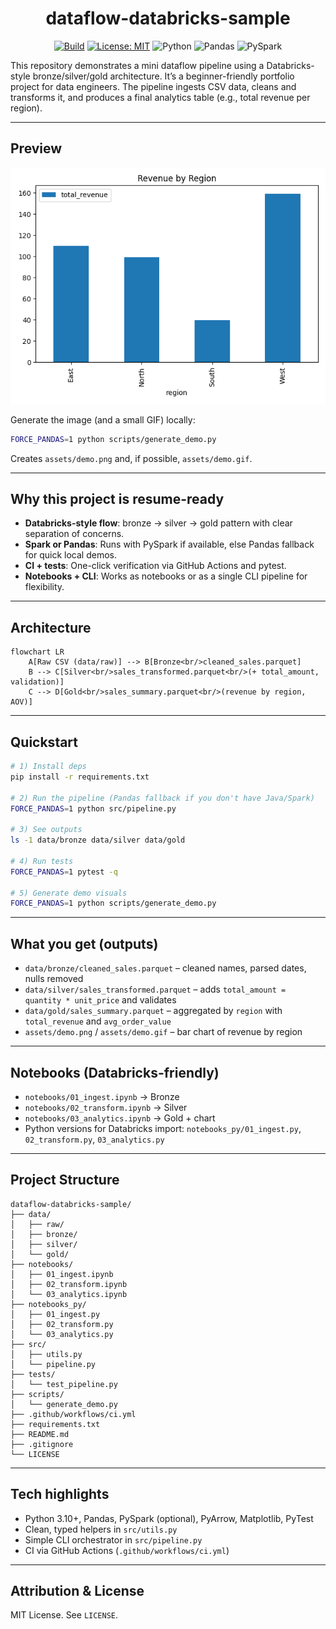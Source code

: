 <div align="center">

# dataflow-databricks-sample

<a href=".github/workflows/ci.yml"><img alt="Build" src="https://github.com/JK-77/Data-Flow/actions/workflows/ci.yml/badge.svg"/></a>
<a href="LICENSE"><img alt="License: MIT" src="https://img.shields.io/badge/License-MIT-yellow.svg"/></a>
<img alt="Python" src="https://img.shields.io/badge/Python-3.10+-3776AB?logo=python&logoColor=white"/>
<img alt="Pandas" src="https://img.shields.io/badge/Pandas-Dataframe-150458?logo=pandas&logoColor=white"/>
<img alt="PySpark" src="https://img.shields.io/badge/PySpark-optional-FDEE21?logo=apachespark&logoColor=black"/>

</div>

This repository demonstrates a mini dataflow pipeline using a Databricks-style bronze/silver/gold architecture. It’s a beginner-friendly portfolio project for data engineers. The pipeline ingests CSV data, cleans and transforms it, and produces a final analytics table (e.g., total revenue per region).

---

## Preview

<p align="center">
  <img src="assets/demo.png" alt="Revenue by Region demo" width="600"/>
</p>

Generate the image (and a small GIF) locally:
```bash
FORCE_PANDAS=1 python scripts/generate_demo.py
```
Creates `assets/demo.png` and, if possible, `assets/demo.gif`.

---

## Why this project is resume-ready
- **Databricks-style flow**: bronze → silver → gold pattern with clear separation of concerns.
- **Spark or Pandas**: Runs with PySpark if available, else Pandas fallback for quick local demos.
- **CI + tests**: One-click verification via GitHub Actions and pytest.
- **Notebooks + CLI**: Works as notebooks or as a single CLI pipeline for flexibility.

---

## Architecture
```mermaid
flowchart LR
    A[Raw CSV (data/raw)] --> B[Bronze<br/>cleaned_sales.parquet]
    B --> C[Silver<br/>sales_transformed.parquet<br/>(+ total_amount, validation)]
    C --> D[Gold<br/>sales_summary.parquet<br/>(revenue by region, AOV)]
```

---

## Quickstart
```bash
# 1) Install deps
pip install -r requirements.txt

# 2) Run the pipeline (Pandas fallback if you don't have Java/Spark)
FORCE_PANDAS=1 python src/pipeline.py

# 3) See outputs
ls -1 data/bronze data/silver data/gold

# 4) Run tests
FORCE_PANDAS=1 pytest -q

# 5) Generate demo visuals
FORCE_PANDAS=1 python scripts/generate_demo.py
```

---

## What you get (outputs)
- `data/bronze/cleaned_sales.parquet` – cleaned names, parsed dates, nulls removed
- `data/silver/sales_transformed.parquet` – adds `total_amount = quantity * unit_price` and validates
- `data/gold/sales_summary.parquet` – aggregated by `region` with `total_revenue` and `avg_order_value`
- `assets/demo.png` / `assets/demo.gif` – bar chart of revenue by region

---

## Notebooks (Databricks-friendly)
- `notebooks/01_ingest.ipynb` → Bronze
- `notebooks/02_transform.ipynb` → Silver
- `notebooks/03_analytics.ipynb` → Gold + chart
- Python versions for Databricks import: `notebooks_py/01_ingest.py`, `02_transform.py`, `03_analytics.py`

---

## Project Structure
```
dataflow-databricks-sample/
├── data/
│   ├── raw/
│   ├── bronze/
│   ├── silver/
│   └── gold/
├── notebooks/
│   ├── 01_ingest.ipynb
│   ├── 02_transform.ipynb
│   └── 03_analytics.ipynb
├── notebooks_py/
│   ├── 01_ingest.py
│   ├── 02_transform.py
│   └── 03_analytics.py
├── src/
│   ├── utils.py
│   └── pipeline.py
├── tests/
│   └── test_pipeline.py
├── scripts/
│   └── generate_demo.py
├── .github/workflows/ci.yml
├── requirements.txt
├── README.md
├── .gitignore
└── LICENSE
```

---

## Tech highlights
- Python 3.10+, Pandas, PySpark (optional), PyArrow, Matplotlib, PyTest
- Clean, typed helpers in `src/utils.py`
- Simple CLI orchestrator in `src/pipeline.py`
- CI via GitHub Actions (`.github/workflows/ci.yml`)

---

## Attribution & License
MIT License. See `LICENSE`.
